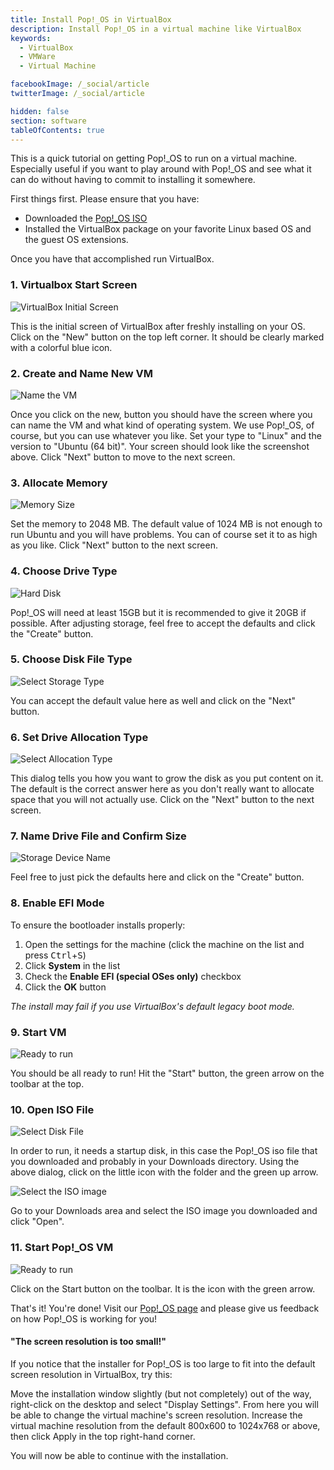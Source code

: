 ```yaml
---
title: Install Pop!_OS in VirtualBox
description: Install Pop!_OS in a virtual machine like VirtualBox
keywords:
  - VirtualBox
  - VMWare
  - Virtual Machine

facebookImage: /_social/article
twitterImage: /_social/article

hidden: false
section: software
tableOfContents: true
---
```


This is a quick tutorial on getting Pop!_OS to run on a virtual machine.  Especially useful if you want to play around with Pop!_OS and see what it can do without having to commit to installing it somewhere.

First things first. Please ensure that you have:

- Downloaded the [Pop!_OS ISO](https://system76.com/pop)
- Installed the VirtualBox package on your favorite Linux based OS and the guest OS extensions.

Once you have that accomplished run VirtualBox.

### 1. Virtualbox Start Screen

![VirtualBox Initial Screen](/images/install-in-a-vm/Virtualbox-initial.png)

This is the initial screen of VirtualBox after freshly installing on your OS.  Click on the "New" button on the top left corner.  It should be clearly marked with a colorful blue icon.

### 2. Create and Name New VM

![Name the VM](/images/install-in-a-vm/Create_VM_name.png)

Once you click on the new, button you should have the screen where you can name the VM and what kind of operating system.  We use Pop!_OS, of course, but you can use whatever you like.  Set your type to "Linux" and the version to "Ubuntu (64 bit)".  Your screen should look like the screenshot above.  Click "Next" button to move to the next screen.

### 3. Allocate Memory

![Memory Size](/images/install-in-a-vm/set_memory.png)

Set the memory to 2048 MB.  The default value of 1024 MB is not enough to run Ubuntu and you will have problems.  You can of course set it to as high as you like.  Click "Next" button to the next screen.

### 4. Choose Drive Type

![Hard Disk](/images/install-in-a-vm/create_hard_disk.png)

Pop!_OS will need at least 15GB but it is recommended to give it 20GB if possible. After adjusting storage, feel free to accept the defaults and click the "Create" button.

### 5. Choose Disk File Type

![Select Storage Type](/images/install-in-a-vm/select_virtdisk_type.png)

You can accept the default value here as well and click on the "Next" button.

### 6. Set Drive Allocation Type

![Select Allocation Type](/images/install-in-a-vm/storage_allocation_type.png)

This dialog tells you how you want to grow the disk as you put content on it.  The default is the correct answer here as you don't really want to allocate space that you will not actually use.  Click on the "Next" button to the next screen.

### 7. Name Drive File and Confirm Size

![Storage Device Name](/images/install-in-a-vm/disk_storage_size.png)

Feel free to just pick the defaults here and click on the "Create" button.

### 8. Enable EFI Mode

To ensure the bootloader installs properly:

1. Open the settings for the machine (click the machine on the list and press <kbd>Ctrl</kbd>+<kbd>S</kbd>)
2. Click __System__ in the list
3. Check the __Enable EFI (special OSes only)__ checkbox
4. Click the __OK__ button

_The install may fail if you use VirtualBox's default legacy boot mode._

### 9. Start VM

![Ready to run](/images/install-in-a-vm/Ready_to_run.png)

You should be all ready to run!  Hit the "Start" button, the green arrow on the toolbar at the top.

### 10. Open ISO File

![Select Disk File](/images/install-in-a-vm/select_startup_disk.png)

In order to run, it needs a startup disk, in this case the Pop!_OS iso file that you downloaded and probably in your Downloads directory.  Using the above dialog, click on the little icon with the folder and the green up arrow.

![Select the ISO image](/images/install-in-a-vm/select_diskfile_dialog.png)

Go to your Downloads area and select the ISO image you downloaded and click "Open".

### 11. Start Pop!_OS VM

![Ready to run](/images/install-in-a-vm/Ready_to_run.png)

Click on the Start button on the toolbar. It is the icon with the green arrow.

That's it!  You're done!  Visit our [Pop!_OS page](http://pop.system76.com/) and please give us feedback on how Pop!_OS is working for you!

#### "The screen resolution is too small!"

If you notice that the installer for Pop!_OS is too large to fit into the default screen resolution in VirtualBox, try this:

Move the installation window slightly (but not completely) out of the way, right-click on the desktop and select "Display Settings". From here you will be able to change the virtual machine's screen resolution. Increase the virtual machine resolution from the default 800x600 to 1024x768 or above, then click Apply in the top right-hand corner.

You will now be able to continue with the installation.
